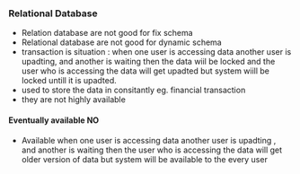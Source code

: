 ### Relational Database 
- Relation database are not good for fix schema 
- Relational database are not good for dynamic schema
- transaction is situation : when one user is accessing  data  another user is upadting, and another is waiting then the data wiil be locked and the user  who is accessing the data will get  upadted but system wiill be locked untill it is upadted. 
- used to store the data in consitantly  eg. financial transaction
- they are not highly available 

#### Eventually available  NO
- Available  when one user is accessing  data  another user is upadting , and another is waiting then the user who is accessing the data will get older version of data but system will be available to the every user
  
